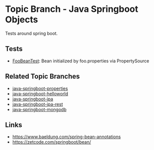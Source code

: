 # Topic Branch - Java Springboot Objects

Tests around spring boot.

## Tests
* [FooBeanTest](https://github.com/fluentcodes/sandbox/blob/master/src/test/java/fluentcodes/sandbox/springboot/configuration/FooBeanConfigTest.java): Bean initialized by foo.properties via PropertySource

## Related Topic Branches
* [java-springboot-properties](https://github.com/fluentcodes/sandbox/tree/java-springboot-empty)
* [java-springboot-helloworld](https://github.com/fluentcodes/sandbox/tree/javaspring-boot-helloworld)
* [java-springboot-jpa](https://github.com/fluentcodes/sandbox/tree/java-springboot-jpa)
* [java-springboot-jpa-rest](https://github.com/fluentcodes/sandbox/tree/java-springboot-jpa-rest)
* [java-springboot-mongodb](https://github.com/fluentcodes/sandbox/tree/java-springboot-mongodb)


## Links
* https://www.baeldung.com/spring-bean-annotations
* https://zetcode.com/springboot/bean/
